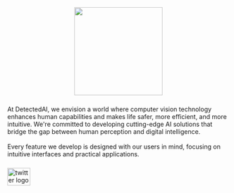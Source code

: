 <div align="center">
  <img height="200" src="https://pbs.twimg.com/profile_banners/1863398050791649280/1736491081/1500x500"  />
</div>

###

<p align="left">At DetectedAI, we envision a world where computer vision technology enhances human capabilities and makes life safer, more efficient, and more intuitive. We're committed to developing cutting-edge AI solutions that bridge the gap between human perception and digital intelligence.<br><br>Every feature we develop is designed with our users in mind, focusing on intuitive interfaces and practical applications.</p>

###

<div align="left">
  <a href="https://x.com/DetectedAI" target="_blank">
    <img src="https://raw.githubusercontent.com/maurodesouza/profile-readme-generator/master/src/assets/icons/social/twitter/default.svg" width="52" height="40" alt="twitter logo"  />
  </a>
</div>

###
